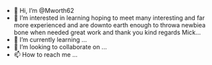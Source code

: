 - 👋 Hi, I’m @Mworth62
- 👀 I’m interested in learning hoping to meet many interesting and far more experienced and are downto earth enough to throwa newbiea bone when needed great work and thank you kind regards Mick...
- 🌱 I’m currently learning ...
- 💞️ I’m looking to collaborate on ...
- 📫 How to reach me ...

<!---
Mworth62/Mworth62 is a ✨ special ✨ repository because its `README.md` (this file) appears on your GitHub profile.
You can click the Preview link to take a look at your changes.
--->
